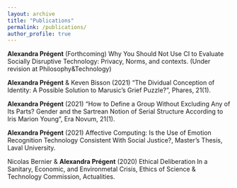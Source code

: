 ```yaml
---
layout: archive
title: "Publications"
permalink: /publications/
author_profile: true
---
```


**Alexandra Prégent** (Forthcoming) Why You Should Not Use CI to Evaluate Socially Disruptive Technology: Privacy, Norms, and contexts. (Under revision at Philosophy&Technology)

**Alexandra Prégent** & Keven Bisson (2021) “The Dividual Conception of Identity: A Possible Solution to Marusic’s Grief Puzzle?”, Phares, 21(1).

**Alexandra Prégent** (2021) “How to Define a Group Without Excluding Any of Its Parts? Gender and the Sartrean Notion of Serial Structure According to Iris Marion Young”, Era Novum, 21(1).

**Alexandra Prégent** (2021) Affective Computing: Is the Use of Emotion Recognition Technology Consistent With Social Justice?, Master’s Thesis, Laval University.

Nicolas Bernier & **Alexandra Prégent** (2020) Ethical Deliberation In a Sanitary, Economic, and Environmetal Crisis, Ethics of Science & Technology Commission, Actualities.
